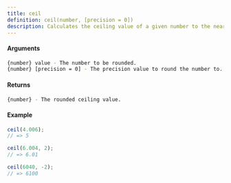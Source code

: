 ```yaml
---
title: ceil
definition: ceil(number, [precision = 0])
description: Calculates the ceiling value of a given number to the nearest precision value.
---
```



#### Arguments


```bash
{number} value - The number to be rounded.
{number} [precision = 0] - The precision value to round the number to. Default is 0.
```


#### Returns


```bash
{number} - The rounded ceiling value.
```


#### Example


```ts
ceil(4.006);
// => 5

ceil(6.004, 2);
// => 6.01

ceil(6040, -2);
// => 6100
```
